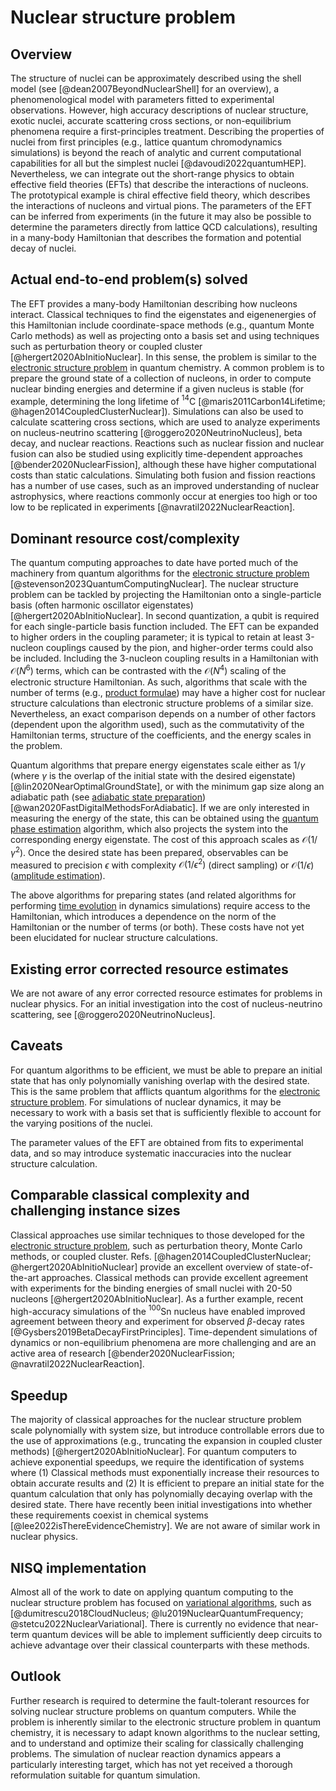# Nuclear structure problem

## Overview

The structure of nuclei can be approximately described using the shell model (see [@dean2007BeyondNuclearShell] for an overview), a phenomenological model with parameters fitted to experimental observations. However, high accuracy descriptions of nuclear structure, exotic nuclei, accurate scattering cross sections, or non-equilibrium phenomena require a first-principles treatment. Describing the properties of nuclei from first principles (e.g., lattice quantum chromodynamics simulations) is beyond the reach of analytic and current computational capabilities for all but the simplest nuclei [@davoudi2022quantumHEP]. Nevertheless, we can integrate out the short-range physics to obtain effective field theories (EFTs) that describe the interactions of nucleons. The prototypical example is chiral effective field theory, which describes the interactions of nucleons and virtual pions. The parameters of the EFT can be inferred from experiments (in the future it may also be possible to determine the parameters directly from lattice QCD calculations), resulting in a many-body Hamiltonian that describes the formation and potential decay of nuclei.


## Actual end-to-end problem(s) solved

The EFT provides a many-body Hamiltonian describing how nucleons interact. Classical techniques to find the eigenstates and eigenenergies of this Hamiltonian include coordinate-space methods (e.g., quantum Monte Carlo methods) as well as projecting onto a basis set and using techniques such as perturbation theory or coupled cluster [@hergert2020AbInitioNuclear]. In this sense, the problem is similar to the [electronic structure problem](../../areas-of-application/quantum-chemistry/electronic-structure-problem.md#electronic-structure-problem) in quantum chemistry. A common problem is to prepare the ground state of a collection of nucleons, in order to compute nuclear binding energies and determine if a given nucleus is stable (for example, determining the long lifetime of $^{14}$C [@maris2011Carbon14Lifetime; @hagen2014CoupledClusterNuclear]). Simulations can also be used to calculate scattering cross sections, which are used to analyze experiments on nucleus-neutrino scattering [@roggero2020NeutrinoNucleus], beta decay, and nuclear reactions. Reactions such as nuclear fission and nuclear fusion can also be studied using explicitly time-dependent approaches [@bender2020NuclearFission], although these have higher computational costs than static calculations. Simulating both fusion and fission reactions has a number of use cases, such as an improved understanding of nuclear astrophysics, where reactions commonly occur at energies too high or too low to be replicated in experiments [@navratil2022NuclearReaction].


## Dominant resource cost/complexity

The quantum computing approaches to date have ported much of the machinery from quantum algorithms for the [electronic structure problem](../../areas-of-application/quantum-chemistry/electronic-structure-problem.md#electronic-structure-problem) [@stevenson2023QuantumComputingNuclear]. The nuclear structure problem can be tackled by projecting the Hamiltonian onto a single-particle basis (often harmonic oscillator eigenstates) [@hergert2020AbInitioNuclear]. In second quantization, a qubit is required for each single-particle basis function included. The EFT can be expanded to higher orders in the coupling parameter; it is typical to retain at least 3-nucleon couplings caused by the pion, and higher-order terms could also be included. Including the 3-nucleon coupling results in a Hamiltonian with $\mathcal{O}\left( N^6 \right)$ terms, which can be contrasted with the $\mathcal{O}\left( N^4 \right)$ scaling of the electronic structure Hamiltonian. As such, algorithms that scale with the number of terms (e.g., [product formulae](../../quantum-algorithmic-primitives/hamiltonian-simulation/product-formulae.md#product-formulae)) may have a higher cost for nuclear structure calculations than electronic structure problems of a similar size. Nevertheless, an exact comparison depends on a number of other factors (dependent upon the algorithm used), such as the commutativity of the Hamiltonian terms, structure of the coefficients, and the energy scales in the problem.


Quantum algorithms that prepare energy eigenstates scale either as $1/\gamma$ (where $\gamma$ is the overlap of the initial state with the desired eigenstate) [@lin2020NearOptimalGroundState], or with the minimum gap size along an adiabatic path (see [adiabatic state preparation](../../quantum-algorithmic-primitives/quantum-adiabatic-algorithm.md#quantum-adiabatic-algorithm)) [@wan2020FastDigitalMethodsForAdiabatic]. If we are only interested in measuring the energy of the state, this can be obtained using the [quantum phase estimation](../../quantum-algorithmic-primitives/quantum-phase-estimation.md#quantum-phase-estimation) algorithm, which also projects the system into the corresponding energy eigenstate. The cost of this approach scales as $\mathcal{O}\left( 1/\gamma^2 \right)$. Once the desired state has been prepared, observables can be measured to precision $\epsilon$ with complexity $\mathcal{O}\left( 1/\epsilon^2 \right)$ (direct sampling) or $\mathcal{O}\left( 1/\epsilon \right)$ ([amplitude estimation](../../quantum-algorithmic-primitives/amplitude-amplification-and-estimation/amplitude-estimation.md#amplitude-estimation)).


The above algorithms for preparing states (and related algorithms for performing [time evolution](../../quantum-algorithmic-primitives/hamiltonian-simulation/introduction.md#hamiltonian-simulation) in dynamics simulations) require access to the Hamiltonian, which introduces a dependence on the norm of the Hamiltonian or the number of terms (or both). These costs have not yet been elucidated for nuclear structure calculations.


## Existing error corrected resource estimates

We are not aware of any error corrected resource estimates for problems in nuclear physics. For an initial investigation into the cost of nucleus-neutrino scattering, see [@roggero2020NeutrinoNucleus].


## Caveats

For quantum algorithms to be efficient, we must be able to prepare an initial state that has only polynomially vanishing overlap with the desired state. This is the same problem that afflicts quantum algorithms for the [electronic structure problem](../../areas-of-application/quantum-chemistry/electronic-structure-problem.md#electronic-structure-problem). For simulations of nuclear dynamics, it may be necessary to work with a basis set that is sufficiently flexible to account for the varying positions of the nuclei.


The parameter values of the EFT are obtained from fits to experimental data, and so may introduce systematic inaccuracies into the nuclear structure calculation.


## Comparable classical complexity and challenging instance sizes

Classical approaches use similar techniques to those developed for the [electronic structure problem](../../areas-of-application/quantum-chemistry/electronic-structure-problem.md#electronic-structure-problem), such as perturbation theory, Monte Carlo methods, or coupled cluster. Refs. [@hagen2014CoupledClusterNuclear; @hergert2020AbInitioNuclear] provide an excellent overview of state-of-the-art approaches. Classical methods can provide excellent agreement with experiments for the binding energies of small nuclei with 20-50 nucleons [@hergert2020AbInitioNuclear]. As a further example, recent high-accuracy simulations of the $^{100}$Sn nucleus have enabled improved agreement between theory and experiment for observed $\beta$-decay rates [@Gysbers2019BetaDecayFirstPrinciples]. Time-dependent simulations of dynamics or non-equilibrium phenomena are more challenging and are an active area of research [@bender2020NuclearFission; @navratil2022NuclearReaction].


## Speedup

The majority of classical approaches for the nuclear structure problem scale polynomially with system size, but introduce controllable errors due to the use of approximations (e.g., truncating the expansion in coupled cluster methods) [@hergert2020AbInitioNuclear]. For quantum computers to achieve exponential speedups, we require the identification of systems where (1) Classical methods must exponentially increase their resources to obtain accurate results and (2) It is efficient to prepare an initial state for the quantum calculation that only has polynomially decaying overlap with the desired state. There have recently been initial investigations into whether these requirements coexist in chemical systems [@lee2022isThereEvidenceChemistry]. We are not aware of similar work in nuclear physics.


## NISQ implementation

Almost all of the work to date on applying quantum computing to the nuclear structure problem has focused on [variational algorithms](../../quantum-algorithmic-primitives/variational-quantum-algorithms.md#variational-quantum-algorithms), such as [@dumitrescu2018CloudNucleus; @lu2019NuclearQuantumFrequency; @stetcu2022NuclearVariational]. There is currently no evidence that near-term quantum devices will be able to implement sufficiently deep circuits to achieve advantage over their classical counterparts with these methods.


## Outlook

Further research is required to determine the fault-tolerant resources for solving nuclear structure problems on quantum computers. While the problem is inherently similar to the electronic structure problem in quantum chemistry, it is necessary to adapt known algorithms to the nuclear setting, and to understand and optimize their scaling for classically challenging problems. The simulation of nuclear reaction dynamics appears a particularly interesting target, which has not yet received a thorough reformulation suitable for quantum simulation. 


